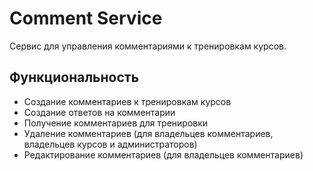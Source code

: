 # Comment Service

Сервис для управления комментариями к тренировкам курсов.

## Функциональность
- Создание комментариев к тренировкам курсов
- Создание ответов на комментарии
- Получение комментариев для тренировки
- Удаление комментариев (для владельцев комментариев, владельцев курсов и администраторов)
- Редактирование комментариев (для владельцев комментариев)